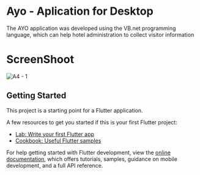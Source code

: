 # Ayo - Aplication for Desktop

The AYO application was developed using the VB.net programming language, which can help hotel administration to collect visitor information
 
# ScreenShoot

![A4 - 1](https://user-images.githubusercontent.com/98598266/207758336-4116fe48-d1c9-4b82-bc44-a608623fc75d.png)

## Getting Started

This project is a starting point for a Flutter application.

A few resources to get you started if this is your first Flutter project:

- [Lab: Write your first Flutter app](https://docs.flutter.dev/get-started/codelab)
- [Cookbook: Useful Flutter samples](https://docs.flutter.dev/cookbook)

For help getting started with Flutter development, view the
[online documentation](https://docs.flutter.dev/), which offers tutorials,
samples, guidance on mobile development, and a full API reference.
